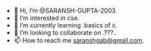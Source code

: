 - 👋 Hi, I’m @SARANSH-GUPTA-2003
- 👀 I’m interested in cse.
- 🌱 I’m currently learning .basics of c.
- 💞️ I’m looking to collaborate on .???..
- 📫 How to reach me saranshgab@gmail.com.

<!---
SARANSH-GUPTA-2003/SARANSH-GUPTA-2003 is a ✨ special ✨ repository because its `README.md` (this file) appears on your GitHub profile.
You can click the Preview link to take a look at your changes.
--->
